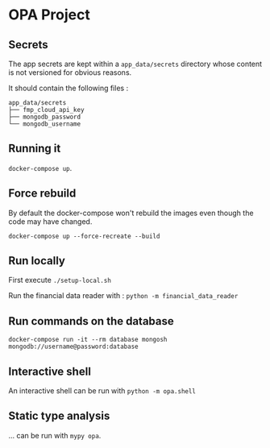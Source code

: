 # OPA Project

## Secrets

The app secrets are kept within a `app_data/secrets` directory whose content is not versioned for obvious reasons.

It should contain the following files :

```
app_data/secrets
├── fmp_cloud_api_key
├── mongodb_password
└── mongodb_username
```

## Running it

`docker-compose up`.

## Force rebuild

By default the docker-compose won't rebuild the images even though the code may have changed.

`docker-compose up --force-recreate --build`

## Run locally

First execute `./setup-local.sh`

Run the financial data reader with : `python -m financial_data_reader`

## Run commands on the database

`docker-compose run -it --rm database mongosh mongodb://username@password:database`

## Interactive shell

An interactive shell can be run with `python -m opa.shell`

## Static type analysis

... can be run with `mypy opa`.
